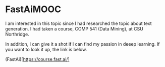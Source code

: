 # FastAiMOOC

I am interested in this topic since I had researched the topic about text generation. I had taken a course, COMP 541 (Data Mining), at CSU Northridge. 

In addition, I can give it a shot if I can find my passion in deeep learning. If you want to look it up, the link is below.

(FastAi)[https://course.fast.ai/] 

